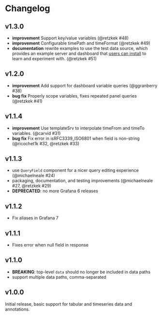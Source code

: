 # Changelog

## v1.3.0

- **improvement** Support key/value variables (@retzkek #48)
- **improvement** Configurable timePath and timeFormat (@retzkek #49)
- **documentation** rewrite examples to use the test data source, which provides
  an example server and dashboard that [users can
  install](https://github.com/fifemon/graphql-test-source) to learn and
  experiment with. (@retzkek #51)

## v1.2.0

- **improvement** Add support for dashboard variable queries (@ggranberry #38)
- **bug fix** Properly scope variables, fixes repeated panel queries (@retzkek #41)

## v1.1.4

- **improvement** Use templateSrv to interpolate timeFrom and timeTo variables. (@carvid #31)
- **bug fix** Fix error in isRFC3339_ISO6801 when field is non-string (@ricochet1k #32, @retzkek #33)

## v1.1.3

- use `QueryField` component for a nicer query editing experience (@michaelneale #24)
- packaging, documentation, and testing improvements (@michaelneale #27, @retzkek #29)
- **DEPRECATED**: no more Grafana 6 releases

## v1.1.2

- Fix aliases in Grafana 7

## v1.1.1

- Fixes error when null field in response

## v1.1.0

- **BREAKING**: top-level `data` should no longer be included in data paths
- support multiple data paths, comma-separated

## v1.0.0

Initial release, basic support for tabular and timeseries data and annotations.
